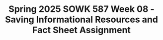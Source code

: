 ---
layout: single_embed_slide
title: "Spring 2025 SOWK 587 Week 08 - Saving Informational Resources and Fact Sheet Assignment"
presentation_id: cwMqJ7
slides:
  - slide_name: ../deck-cwMqJ7-large-0.jpeg
    slide_thumbnail: ../deck-cwMqJ7-thumb-0.jpeg
    slide_alt: "Slide displaying text: 'Saving Informational Resources and Fact Sheet Assignment, Spring 2025 SOWK 587 Week 08.' Background has abstract dark wave patterns. Author: Jacob Campbell, Ph.D. LICSW at Heritage University."
  - slide_name: ../deck-cwMqJ7-large-1.jpeg
    slide_thumbnail: ../deck-cwMqJ7-thumb-1.jpeg
    slide_alt: "Slide titled 'Week 08 Agenda and Learning Objectives' features:- **Agenda:**  - Content for week eight  - Saving informational resources  - School-related problem fact sheet- **Learning Objectives:**  - Identify and define school-related problems social workers encounter.  - Understand various resources for addressing school-related challenges.  - Evaluate community resource integration for wraparound services.  - Demonstrate skills in collecting and organizing informational resources."
  - slide_name: ../deck-cwMqJ7-large-2.jpeg
    slide_thumbnail: ../deck-cwMqJ7-thumb-2.jpeg
    slide_alt: "Slide lists 'Week 08 Content' activities: reading Chapter 8, replying in small group forums, and tackling topics like problem defining, resource sharing, intersection of resources and practices, and textbook questions."
  - slide_name: ../deck-cwMqJ7-large-3.jpeg
    slide_thumbnail: ../deck-cwMqJ7-thumb-3.jpeg
    slide_alt: "Slide with the title 'Demonstration' in white text on a dark background. It lists 'Obsidian informational resources' and 'Physical notebooks' over abstract, wavy blue shapes."
  - slide_name: ../deck-cwMqJ7-large-4.jpeg
    slide_thumbnail: ../deck-cwMqJ7-thumb-4.jpeg
    slide_alt: "A presentation slide features a rubric for a school-related problem fact sheet. It includes criteria like a problem description, interventions, resources, and scholarly references. Text emphasizes research and communication skills."
  - slide_name: ../deck-cwMqJ7-large-5.jpeg
    slide_thumbnail: ../deck-cwMqJ7-thumb-5.jpeg
    slide_alt: "The image shows a rubric for a school-related problem fact sheet. It lists criteria: defining the problem, strategies, product accessibility, scholarship grounding, APA standards, and assignment alignment, each with descriptions of 'Highly Developed' execution."
---